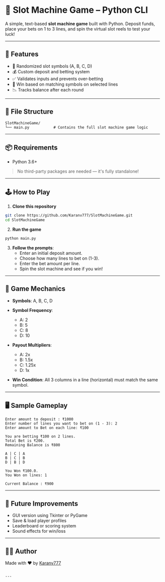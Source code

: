 # 🎰 Slot Machine Game – Python CLI

A simple, text-based **slot machine game** built with Python. Deposit funds, place your bets on 1 to 3 lines, and spin the virtual slot reels to test your luck!

---

## 🚀 Features

- 🎲 Randomized slot symbols (A, B, C, D)
- 💰 Custom deposit and betting system
- ✅ Validates inputs and prevents over-betting
- 🎉 Win based on matching symbols on selected lines
- 📉 Tracks balance after each round

---

## 📁 File Structure

```
SlotMachineGame/
└── main.py           # Contains the full slot machine game logic
```

---

## 📦 Requirements

- Python 3.6+

> No third-party packages are needed — it's fully standalone!

---

## 🕹️ How to Play

1. **Clone this repository**
```bash
git clone https://github.com/Karanv777/SlotMachineGame.git
cd SlotMachineGame
```

2. **Run the game**
```bash
python main.py
```

3. **Follow the prompts**:
   - Enter an initial deposit amount.
   - Choose how many lines to bet on (1-3).
   - Enter the bet amount per line.
   - Spin the slot machine and see if you win!

---

## 🧠 Game Mechanics

- **Symbols**: A, B, C, D
- **Symbol Frequency**:  
  - A: 2  
  - B: 5  
  - C: 8  
  - D: 10

- **Payout Multipliers**:
  - A: 2x
  - B: 1.5x
  - C: 1.25x
  - D: 1x

- **Win Condition**: All 3 columns in a line (horizontal) must match the same symbol.

---

## 🖥️ Sample Gameplay

```
Enter amount to deposit : ₹1000
Enter number of lines you want to bet on (1 - 3): 2
Enter amount to Bet on each line: ₹100

You are betting ₹100 on 2 lines.
Total Bet is ₹200.
Remaining Balance is ₹800

A | C | A
B | C | B
D | B | D

You Won ₹100.0.
You Won on lines: 1

Current Balance : ₹900
```

---

## 🔮 Future Improvements

- GUI version using Tkinter or PyGame
- Save & load player profiles
- Leaderboard or scoring system
- Sound effects for win/loss

---


## 👨‍💻 Author

Made with ❤️ by [Karanv777](https://github.com/Karanv777)
```

---